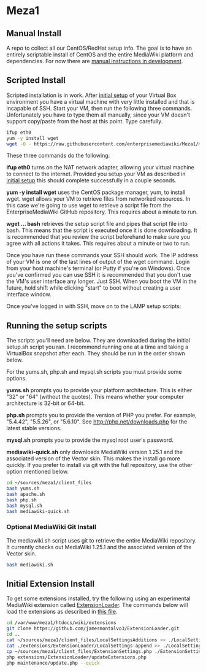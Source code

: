 # Meza1

## Manual Install
A repo to collect all our CentOS/RedHat setup info. The goal is to have an entirely scriptable install of CentOS and the entire MediaWiki platform and dependencies. For now there are [manual instructions in development](manual/README.md).

## Scripted Install
Scripted installation is in work. After [initial setup](manual/1.0-SettingUpVirtualBox.md) of your Virtual Box environment you have a virtual machine with very little installed and that is incapable of SSH. Start your VM, then run the following three commands. Unfortunately you have to type them all manually, since your VM doesn't support copy/paste from the host at this point. Type carefully.

```bash
ifup eth0
yum -y install wget
wget -O - https://raw.githubusercontent.com/enterprisemediawiki/Meza1/master/setup.sh | bash
```

These three commands do the following:

**ifup eth0** turns on the NAT network adapter, allowing your virtual machine to connect to the internet. Provided you setup your VM as described in [initial setup](manual/1.0-SettingUpVirtualBox.md) this should complete successfully in a couple seconds.

**yum -y install wget** uses the CentOS package manager, yum, to install wget. wget allows your VM to retrieve files from networked resources. In this case we're going to use wget to retrieve a script file from the EnterpriseMediaWiki GitHub repository. This requires about a minute to run.

**wget ... bash** retrieves the setup script file and pipes that script file into bash. This means that the script is executed once it is done downloading. It is recommended that you review the script beforehand to make sure you agree with all actions it takes. This requires about a minute or two to run.

Once you have run these commands your SSH should work. The IP address of your VM is one of the last lines of output of the wget command. Login from your host machine's terminal (or Putty if you're on Windows). Once you've confirmed you can use SSH it is recommended that you don't use the VM's user interface any longer. Just SSH. When you boot the VM in the future, hold shift while clicking "start" to boot without creating a user interface window.

Once you've logged in with SSH, move on to the LAMP setup scripts:

## Running the setup scripts

The scripts you'll need are below. They are downloaded during the initial setup.sh script you ran. I recommend running one at a time and taking a VirtualBox snapshot after each. They should be run in the order shown below.

For the yums.sh, php.sh and mysql.sh scripts you must provide some options.

**yums.sh** prompts you to provide your platform architecture. This is either "32" or "64" (without the quotes). This means whether your computer architecture is 32-bit or 64-bit.

**php.sh** prompts you to provide the version of PHP you prefer. For example, "5.4.42", "5.5.26", or "5.6.10". See http://php.net/downloads.php for the latest stable versions.

**mysql.sh** prompts you to provide the mysql root user's password.

**mediawiki-quick.sh** only downloads MediaWiki version 1.25.1 and the associated version of the Vector skin. This makes the install go more quickly. If you prefer to install via git with the full repository, use the other option mentioned below.

```bash
cd ~/sources/meza1/client_files
bash yums.sh
bash apache.sh
bash php.sh
bash mysql.sh
bash mediawiki-quick.sh
```

### Optional MediaWiki Git Install

The mediawiki.sh script uses git to retrieve the entire MediaWiki repository. It currently checks out MediaWiki 1.25.1 and the associated version of the Vector skin.

```bash
bash mediawiki.sh
```

## Initial Extension Install
To get some extensions installed, try the following using an experimental MediaWiki extension called [ExtensionLoader](https://github.com/jamesmontalvo3/ExtensionLoader). The commands below will load the extensions as described in [this file](https://github.com/jamesmontalvo3/ExtensionLoader/blob/master/ExtensionSettings.mod.php).

```bash
cd /var/www/meza1/htdocs/wiki/extensions
git clone https://github.com/jamesmontalvo3/ExtensionLoader.git
cd ..
cat ~/sources/meza1/client_files/LocalSettingsAdditions >> ./LocalSettings.php
cat ./extensions/ExtensionLoader/LocalSettings-append >> ./LocalSettings.php
cp ~/sources/meza1/client_files/ExtensionSettings.php ./ExtensionSettings.php
php extensions/ExtensionLoader/updateExtensions.php
php maintenance/update.php --quick
```